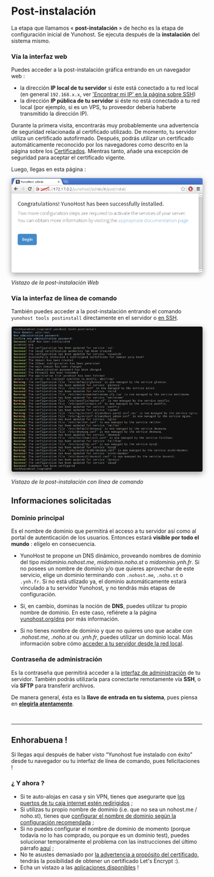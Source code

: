 # Post-instalación

La etapa que llamamos « **post-instalación** » de hecho es la etapa de configuración inicial de Yunohost. Se ejecuta después de la **instalación** del sistema mismo.

### Vía la interfaz web

Puedes acceder a la post-instalación gráfica entrando en un navegador web :
* la dirección **IP local de tu servidor** si éste está conectado a tu red local (en general `192.168.x.x`, ver ['Encontrar mi IP' en la página sobre SSH](/ssh))
* la dirección **IP pública de tu servidor** si éste no está conectado a tu red local (por ejemplo, si es un VPS, tu proveedor debería haberte transmitido la dirección IP).

Durante la primera visita, encontrarás muy probablemente una advertencia de seguridad relacionada al certificado utilizado. De momento, tu servidor utiliza un certificado autofirmado. Después, podrás utilizar un certificado automáticamente reconocido por los navegadores como descrito en la página sobre los [Certificados](/certificate). Mientras tanto, añade una excepción de seguridad para aceptar el certificado vigente.

Luego, llegas en esta página :

<img style="max-width:100%;border-radius: 5px;border: 1px solid rgba(0,0,0,0.15);box-shadow: 0 5px 15px rgba(0,0,0,0.35);" src="/images/postinstall_web.png">

*<p class="text-muted">Vistazo de la post-instalación Web</p>*

### Vía la interfaz de línea de comando

También puedes acceder a la post-instalación entrando el comando `yunohost tools postinstall` directamente en el servidor o [en SSH](/ssh).

<img style="max-width:100%;border-radius: 5px;border: 1px solid rgba(0,0,0,0.15);box-shadow: 0 5px 15px rgba(0,0,0,0.35);" src="/images/postinstall_cli.png">

*<p class="text-muted">Vistazo de la post-instalación con línea de comando</p>*

## Informaciones solicitadas

### Dominio principal

Es el nombre de dominio que permitirá el acceso a tu servidor así como al portal de autenticación de los usuarios. Entonces estará **visible por todo el mundo** : elígelo en consecuencia.

* YunoHost te propone un DNS dinámico, proveando nombres de dominio del tipo *midominio.nohost.me*, *midominio.noho.st* o *midominio.ynh.fr*. Si no posees un nombre de dominio y/o que quieres aprovechar de este servicio, elige un dominio terminando con `.nohost.me`, `.noho.st` o `.ynh.fr`. Si no está utlizado ya, el dominio automáticamente estará vinculado a tu servidor Yunohost, y no tendrás más etapas de configuración.

* Si, en cambio, dominas la noción de **DNS**, puedes utilizar tu propio nombre de dominio. En este caso, refiérete a la página [yunohost.org/dns](/dns) por más información.

* Si no tienes nombre de dominio y que no quieres uno que acabe con *.nohost.me*, *.noho.st* ou *.ynh.fr*, puedes utilizar un dominio local. Más información sobre cómo [acceder a tu servidor desde la red local](/dns_local_network).


### Contraseña de administración

Es la contraseña que permitirá acceder a la [interfaz de administración](/admin) de tu servidor. También podrás utilizarla para conectarte remotamente vía **SSH**, o vía  **SFTP** para transferir archivos.

De manera general, ésta es la **llave de entrada en tu sistema**, pues piensa en **[elegirla atentamente](https://es.wikihow.com/escoger-una-contrase%C3%B1a-segura)**.

<br>

---

## Enhorabuena !

Si llegas aquí después de haber visto “Yunohost fue instalado con éxito" desde tu navegador ou tu interfaz de línea de comando, pues felicitaciones !


### ¿ Y ahora ?

- Si te auto-alojas en casa y sin VPN, tienes que asegurarte que [los puertos de tu caja internet estén redirigidos](/isp_box_config) ;
- Si utilizas tu propio nombre de dominio (i.e. que no sea un nohost.me /
  noho.st), tienes que [configurar el nombre de dominio según la configuración recomendada](/dns_config) ;
- Si no puedes configurar el nombre de dominio de momento (porque todavía no lo has comprado, ou porque es un dominio test), puedes solucionar temporalmente el problema con las instrucciones del último párrafo [aquí](/dns_local_network) ;
- No te asustes demasiado por [la advertencia a propósito del certificado](/certificate), tendrás la posibilidad de obtener un certificado Let's Encrypt :).
- Echa un vistazo a las [aplicaciones disponibles](/apps) !

